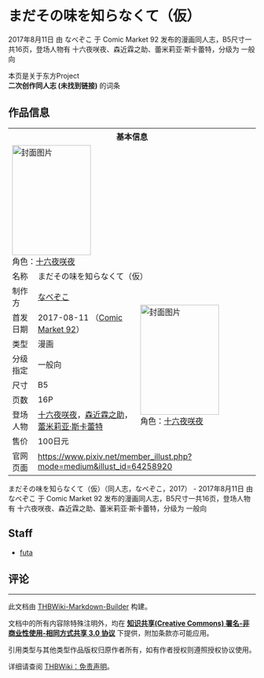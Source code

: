 # まだその味を知らなくて（仮）

<!-- source html: G:\repos\THBWiki-Markdown-Builder\THBWikiMarkdown\Temp\main\4\49\ns0%3A%E3%81%BE%E3%81%A0%E3%81%9D%E3%81%AE%E5%91%B3%E3%82%92%E7%9F%A5%E3%82%89%E3%81%AA%E3%81%8F%E3%81%A6%EF%BC%88%E4%BB%AE%EF%BC%89.html -->

2017年8月11日 由 なべぞこ 于 Comic Market 92 发布的漫画同人志，B5尺寸一共16页，登场人物有 十六夜咲夜、森近霖之助、蕾米莉亚·斯卡蕾特，分级为 一般向

本页是关于东方Project  
 **二次创作同人志 (未找到链接)** 的词条
## 作品信息

<table><tbody><tr><th colspan="3">基本信息</th></tr><tr><td class="cover-artwork-mobile" colspan="2"><a href="./文件-まだその味を知らなくて（仮）封面.jpg.md" class="image" title="封面图片"><img alt="封面图片" src="https://upload.thwiki.cc/thumb/8/85/%E3%81%BE%E3%81%A0%E3%81%9D%E3%81%AE%E5%91%B3%E3%82%92%E7%9F%A5%E3%82%89%E3%81%AA%E3%81%8F%E3%81%A6%EF%BC%88%E4%BB%AE%EF%BC%89%E5%B0%81%E9%9D%A2.jpg/160px-%E3%81%BE%E3%81%A0%E3%81%9D%E3%81%AE%E5%91%B3%E3%82%92%E7%9F%A5%E3%82%89%E3%81%AA%E3%81%8F%E3%81%A6%EF%BC%88%E4%BB%AE%EF%BC%89%E5%B0%81%E9%9D%A2.jpg" decoding="async" loading="lazy" width="160" height="224" srcset="https://upload.thwiki.cc/thumb/8/85/%E3%81%BE%E3%81%A0%E3%81%9D%E3%81%AE%E5%91%B3%E3%82%92%E7%9F%A5%E3%82%89%E3%81%AA%E3%81%8F%E3%81%A6%EF%BC%88%E4%BB%AE%EF%BC%89%E5%B0%81%E9%9D%A2.jpg/240px-%E3%81%BE%E3%81%A0%E3%81%9D%E3%81%AE%E5%91%B3%E3%82%92%E7%9F%A5%E3%82%89%E3%81%AA%E3%81%8F%E3%81%A6%EF%BC%88%E4%BB%AE%EF%BC%89%E5%B0%81%E9%9D%A2.jpg 1.5x, https://upload.thwiki.cc/thumb/8/85/%E3%81%BE%E3%81%A0%E3%81%9D%E3%81%AE%E5%91%B3%E3%82%92%E7%9F%A5%E3%82%89%E3%81%AA%E3%81%8F%E3%81%A6%EF%BC%88%E4%BB%AE%EF%BC%89%E5%B0%81%E9%9D%A2.jpg/320px-%E3%81%BE%E3%81%A0%E3%81%9D%E3%81%AE%E5%91%B3%E3%82%92%E7%9F%A5%E3%82%89%E3%81%AA%E3%81%8F%E3%81%A6%EF%BC%88%E4%BB%AE%EF%BC%89%E5%B0%81%E9%9D%A2.jpg 2x" data-file-width="1296" data-file-height="1812"></a><div class="cover-char">角色：<a href="/%E5%8D%81%E5%85%AD%E5%A4%9C%E5%92%B2%E5%A4%9C" title="十六夜咲夜">十六夜咲夜</a></div></td>
</tr><tr><td class="label">名称</td><td colspan="2"> まだその味を知らなくて（仮） </td></tr><tr><td class="label">制作方</td><td><a href="./なべぞこ.md" title="なべぞこ">なべぞこ</a></td><td class="cover-artwork" rowspan="8" style="min-width:224px;"><a href="./文件-まだその味を知らなくて（仮）封面.jpg.md" class="image" title="封面图片"><img alt="封面图片" src="https://upload.thwiki.cc/thumb/8/85/%E3%81%BE%E3%81%A0%E3%81%9D%E3%81%AE%E5%91%B3%E3%82%92%E7%9F%A5%E3%82%89%E3%81%AA%E3%81%8F%E3%81%A6%EF%BC%88%E4%BB%AE%EF%BC%89%E5%B0%81%E9%9D%A2.jpg/160px-%E3%81%BE%E3%81%A0%E3%81%9D%E3%81%AE%E5%91%B3%E3%82%92%E7%9F%A5%E3%82%89%E3%81%AA%E3%81%8F%E3%81%A6%EF%BC%88%E4%BB%AE%EF%BC%89%E5%B0%81%E9%9D%A2.jpg" decoding="async" loading="lazy" width="160" height="224" srcset="https://upload.thwiki.cc/thumb/8/85/%E3%81%BE%E3%81%A0%E3%81%9D%E3%81%AE%E5%91%B3%E3%82%92%E7%9F%A5%E3%82%89%E3%81%AA%E3%81%8F%E3%81%A6%EF%BC%88%E4%BB%AE%EF%BC%89%E5%B0%81%E9%9D%A2.jpg/240px-%E3%81%BE%E3%81%A0%E3%81%9D%E3%81%AE%E5%91%B3%E3%82%92%E7%9F%A5%E3%82%89%E3%81%AA%E3%81%8F%E3%81%A6%EF%BC%88%E4%BB%AE%EF%BC%89%E5%B0%81%E9%9D%A2.jpg 1.5x, https://upload.thwiki.cc/thumb/8/85/%E3%81%BE%E3%81%A0%E3%81%9D%E3%81%AE%E5%91%B3%E3%82%92%E7%9F%A5%E3%82%89%E3%81%AA%E3%81%8F%E3%81%A6%EF%BC%88%E4%BB%AE%EF%BC%89%E5%B0%81%E9%9D%A2.jpg/320px-%E3%81%BE%E3%81%A0%E3%81%9D%E3%81%AE%E5%91%B3%E3%82%92%E7%9F%A5%E3%82%89%E3%81%AA%E3%81%8F%E3%81%A6%EF%BC%88%E4%BB%AE%EF%BC%89%E5%B0%81%E9%9D%A2.jpg 2x" data-file-width="1296" data-file-height="1812"></a><div class="cover-char">角色：<a href="/%E5%8D%81%E5%85%AD%E5%A4%9C%E5%92%B2%E5%A4%9C" title="十六夜咲夜">十六夜咲夜</a></div></td>
</tr><tr><td class="label">首发日期</td><td>2017-08-11&#160;（<a href="/展会作品列表?e=Comic+Market%2392">Comic Market 92</a>）</td></tr><tr><td class="label">类型</td><td>漫画</td></tr><tr><td class="label">分级指定</td><td>一般向</td></tr><tr><td class="label">尺寸</td><td>B5</td></tr><tr><td class="label">页数</td><td>16P</td></tr><tr><td class="label">登场人物</td><td><a href="/%E5%8D%81%E5%85%AD%E5%A4%9C%E5%92%B2%E5%A4%9C" title="十六夜咲夜">十六夜咲夜</a>，<a href="./森近霖之助.md" title="森近霖之助">森近霖之助</a>，<a href="./蕾米莉亚·斯卡蕾特.md" title="蕾米莉亚·斯卡蕾特">蕾米莉亚·斯卡蕾特</a></td></tr><tr><td class="label">售价</td><td>100日元</td></tr>
<tr><td class="label">官网页面</td><td colspan="2"><a rel="nofollow" class="external free" href="https://www.pixiv.net/member_illust.php?mode=medium&amp;illust_id=64258920">https://www.pixiv.net/member_illust.php?mode=medium&amp;illust_id=64258920</a></td></tr></tbody></table>

まだその味を知らなくて（仮）（同人志，なべぞこ，2017） - 2017年8月11日 由 なべぞこ 于 Comic Market 92 发布的漫画同人志，B5尺寸一共16页，登场人物有 十六夜咲夜、森近霖之助、蕾米莉亚·斯卡蕾特，分级为 一般向
## Staff
- [futa](./futa.md)

## 评论




---

此文档由 [THBWiki-Markdown-Builder](https://github.com/Delsin-Yu/THBWiki-Markdown-Builder) 构建。

文档中的所有内容除特殊注明外，均在 [**知识共享(Creative Commons) 署名-非商业性使用-相同方式共享 3.0 协议**](https://creativecommons.org/licenses/by-sa/3.0/deed.zh-hans) 下提供，附加条款亦可能应用。

引用类型与其他类型作品版权归原作者所有，如有作者授权则遵照授权协议使用。

详细请查阅 [THBWiki：免责声明](https://thbwiki.cc/THBWiki:%E5%85%8D%E8%B4%A3%E5%A3%B0%E6%98%8E)。


